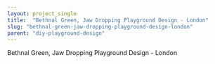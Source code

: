 ```yaml
---
layout: project_single
title:  "Bethnal Green, Jaw Dropping Playground Design - London"
slug: "bethnal-green-jaw-dropping-playground-design-london"
parent: "diy-playground-design"
---
```

Bethnal Green, Jaw Dropping Playground Design - London